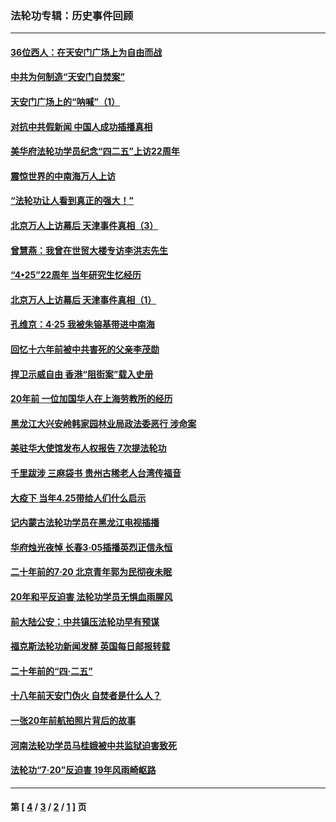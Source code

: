 ### 法轮功专辑：历史事件回顾
---
#### [36位西人：在天安门广场上为自由而战](../../pages/nf5793/n13390029.md?12310430) 
#### [中共为何制造“天安门自焚案”](../../pages/nf5793/n13183270.md?12310430) 
#### [天安门广场上的“呐喊”（1）](../../pages/nf5793/n13105277.md?12310430) 
#### [对抗中共假新闻 中国人成功插播真相](../../pages/nf5793/n12910618.md?12310430) 
#### [美华府法轮功学员纪念“四二五”上访22周年](../../pages/nf5793/n12904445.md?12310430) 
#### [震惊世界的中南海万人上访](../../pages/nf5793/n12903976.md?12310430) 
#### [“法轮功让人看到真正的强大！”](../../pages/nf5793/n12903195.md?12310430) 
#### [北京万人上访幕后 天津事件真相（3）](../../pages/nf5793/n12902807.md?12310430) 
#### [曾慧燕：我曾在世贸大楼专访李洪志先生](../../pages/nf5793/n12898729.md?12310430) 
#### [“4•25”22周年 当年研究生忆经历](../../pages/nf5793/n12894152.md?12310430) 
#### [北京万人上访幕后 天津事件真相（1）](../../pages/nf5793/n12885174.md?12310430) 
#### [孔维京：4·25 我被朱镕基带进中南海](../../pages/nf5793/n12864987.md?12310430) 
#### [回忆十六年前被中共害死的父亲李茂勋](../../pages/nf5793/n12880270.md?12310430) 
#### [捍卫示威自由 香港“阻街案”载入史册](../../pages/nf5793/n12811245.md?12310430) 
#### [20年前 一位加国华人在上海劳教所的经历](../../pages/nf5793/n12707932.md?12310430) 
#### [黑龙江大兴安岭韩家园林业局政法委恶行 涉命案](../../pages/nf5793/n12622815.md?12310430) 
#### [美驻华大使馆发布人权报告 7次提法轮功](../../pages/nf5793/n12520541.md?12310430) 
#### [千里跋涉 三麻袋书 贵州古稀老人台湾传福音](../../pages/nf5793/n12198750.md?12310430) 
#### [大疫下 当年4.25带给人们什么启示](../../pages/nf5793/n12058565.md?12310430) 
#### [记内蒙古法轮功学员在黑龙江电视插播](../../pages/nf5793/n11699194.md?12310430) 
#### [华府烛光夜悼 长春3·05插播英烈正信永恒](../../pages/nf5793/n11397432.md?12310430) 
#### [二十年前的7·20 北京青年郭为民彻夜未眠](../../pages/nf5793/n11354195.md?12310430) 
#### [20年和平反迫害 法轮功学员无惧血雨腥风](../../pages/nf5793/n11348279.md?12310430) 
#### [前大陆公安：中共镇压法轮功早有预谋](../../pages/nf5793/n11352168.md?12310430) 
#### [福克斯法轮功新闻发酵  英国每日邮报转载](../../pages/nf5793/n11285952.md?12310430) 
#### [二十年前的“四·二五”](../../pages/nf5793/n11207639.md?12310430) 
#### [十八年前天安门伪火 自焚者是什么人？](../../pages/nf5793/n10996556.md?12310430) 
#### [一张20年前航拍照片背后的故事](../../pages/nf5793/n10693797.md?12310430) 
#### [河南法轮功学员马桂娥被中共监狱迫害致死](../../pages/nf5793/n10684974.md?12310430) 
#### [法轮功“7‧20”反迫害 19年风雨崎岖路](../../pages/nf5793/n10570834.md?12310430) 

---
#### 第 [ [4](./4.md?12310430) / [3](./3.md?12310430) / [2](./2.md?12310430) / [1](./1.md?12310430) ] 页
